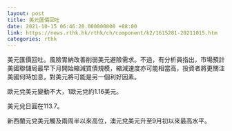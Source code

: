 ```yaml
---
layout: post
title: 美元匯價回吐
date: 2021-10-15 06:46:20.000000000 +08:00
link: https://news.rthk.hk/rthk/ch/component/k2/1615281-20211015.htm
categories: rthk
---
```


美元匯價回吐。風險胃納改善削弱美元避險需求。不過，有分析員指出，市場預計美國聯儲局最早下月開始縮減買債規模，縮減速度亦可能相當高，投資者將更關注美國何時加息，對美元將可能是另一個利好因素。

歐元兌美元變動不大，1歐元兌約1.16美元。

美元兌日圓在113.7。

新西蘭元兌美元觸及兩周半以來高位，澳元兌美元升至9月初以來最高水平。
